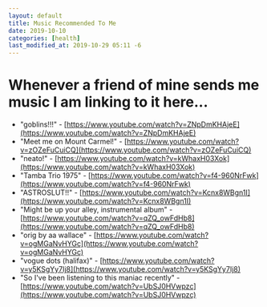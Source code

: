 ```yaml
---
layout: default
title: Music Recommended To Me
date: 2019-10-10
categories: [health]
last_modified_at: 2019-10-29 05:11 -6
---
```


# Whenever a friend of mine sends me music I am linking to it here...

- "goblins!!!" - [https://www.youtube.com/watch?v=ZNpDmKHAjeE](https://www.youtube.com/watch?v=ZNpDmKHAjeE)
- "Meet me on Mount Carmel!" - 
[https://www.youtube.com/watch?v=zOZeFuCuiCQ](https://www.youtube.com/watch?v=zOZeFuCuiCQ)
- "neato!" - [https://www.youtube.com/watch?v=kWhaxH03Xok](https://www.youtube.com/watch?v=kWhaxH03Xok)
- "Tamba Trio 1975" - [https://www.youtube.com/watch?v=f4-960NrFwk](https://www.youtube.com/watch?v=f4-960NrFwk)
- "ASTROSLUT!!" - [https://www.youtube.com/watch?v=Kcnx8WBgn1I](https://www.youtube.com/watch?v=Kcnx8WBgn1I)
- "Might be up your alley, instrumental album" - [https://www.youtube.com/watch?v=qZQ_owFdHb8](https://www.youtube.com/watch?v=qZQ_owFdHb8)
- "orig by aa wallace" -  [https://www.youtube.com/watch?v=ogMGaNvHYGc](https://www.youtube.com/watch?v=ogMGaNvHYGc)
- "vogue dots (halifax)" -  [https://www.youtube.com/watch?v=y5KSgYy7Ij8](https://www.youtube.com/watch?v=y5KSgYy7Ij8)
- "So I've been listening to this maniac recently" - [https://www.youtube.com/watch?v=UbSJ0HVwpzc](https://www.youtube.com/watch?v=UbSJ0HVwpzc)
